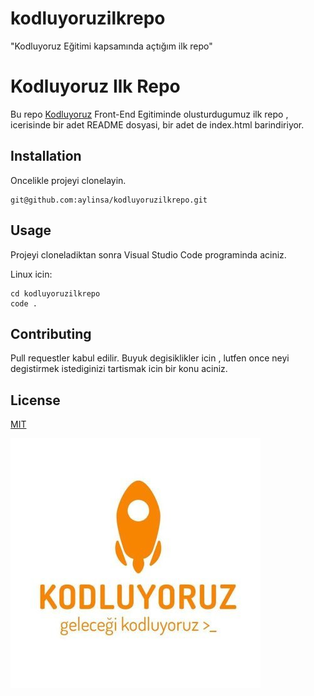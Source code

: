 # kodluyoruzilkrepo
"Kodluyoruz Eğitimi kapsamında açtığım ilk repo" 

# Kodluyoruz Ilk Repo
Bu repo [Kodluyoruz](htpps//:kodluyoruz.org) Front-End Egitiminde olusturdugumuz ilk repo , icerisinde bir adet README dosyasi, bir adet de index.html barindiriyor. 

## Installation 
Oncelikle projeyi clonelayin.
 ```
 git@github.com:aylinsa/kodluyoruzilkrepo.git
 ```
 ## Usage 
 Projeyi cloneladiktan sonra Visual Studio Code programinda aciniz. 
  
Linux icin:
<!-- @import "[TOC]" {cmd="toc" depthFrom=1 depthTo=6 orderedList=false} -->

``` 
cd kodluyoruzilkrepo
code . 
```

## Contributing
Pull requestler kabul edilir. Buyuk degisiklikler icin , lutfen once neyi degistirmek istediginizi tartismak icin bir konu aciniz. 

## License 
[MIT](https://choosealicense.com/licenses/mit/)

![KodluyoruzProjeResmi](https://raw.githubusercontent.com/Kodluyoruz/taskforce/git/git/markdown-nedir-nasil-kullaniriz-/figures/kodluyoruz_logo.jpg)

